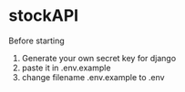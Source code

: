 # stockAPI

Before starting

1. Generate your own secret key for django
2. paste it in .env.example
3. change filename .env.example to .env